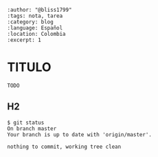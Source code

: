 
```{post} 2023-07-18
:author: "@bliss1799"
:tags: nota, tarea
:category: blog
:language: Español
:location: Colombia
:excerpt: 1
```

# TITULO

`TODO`

## H2

```console
$ git status 
On branch master
Your branch is up to date with 'origin/master'.

nothing to commit, working tree clean
```


